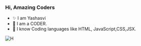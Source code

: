 
### Hi, Amazing Coders
- ✨ I am Yashasvi
- 🔭 I am a CODER.
- 👯 I know Coding languages like HTML, JavaScript,CSS,JSX.

![H](https://user-images.githubusercontent.com/75117366/126066905-d4f8dc98-6a12-40fa-81d6-ed28192a556a.png)




